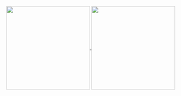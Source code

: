 <a href="https://github.com/milliorn/convoychat">
  <img height=224 align="center" src="https://github-readme-stats.vercel.app/api/top-langs?username=milliorn&layout=compact&langs_count=10&theme=transparent" />
</a>
<a href="https://github.com/milliorn/github-readme-stats">
  <img height=224 align="center" src="https://github-readme-stats.vercel.app/api?username=milliorn&theme=transparent&hide_rank=true" />
</a>
